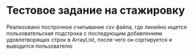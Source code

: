 # Тестовое задание на стажировку

Реализовано построчное считывание csv файла, где линейно ищется пользовательская подстрока с последующим добавлением удовлетворящих строк в ArrayList, после чего он сортируется и выводится пользователю
